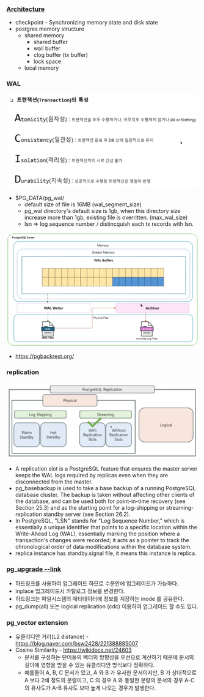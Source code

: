 ### [Architecture](https://www.youtube.com/watch?v=6f-TqM4HYPY&list=PLZwFtgKc35I_05Hr9e_3dsWpOCv9c7k2L&index=15) ###

* checkpoint - Synchronizing memory state and disk state
* postgres memory structure
   * shared memory
     * shared buffer 
     * wall buffer
     * clog buffer (tx buffer)
     * lock space 
   * local memory 
### WAL ###
![](https://github.com/gnosia93/oracle-to-postgres/blob/main/appendix/images/pg-wal-1.png)

* $PG_DATA/pg_wal/
  * default size of file is 16MB (wal_segment_size)
  * pg_wal directory's default size is 1gb, when this directory size increase more than 1gb, existing file is overritten. (max_wal_size)
  * lsn => log sequence number / distincquish each tx records with lsn.

![](https://github.com/gnosia93/oracle-to-postgres/blob/main/appendix/images/pg-wal-2.png)

* https://pgbackrest.org/

### replication ###
![](https://github.com/gnosia93/oracle-to-postgres/blob/main/appendix/images/pg_replication.png)
* A replication slot is a PostgreSQL feature that ensures the master server keeps the WAL logs required by replicas even when they are disconnected from the master.
* pg_basebackup is used to take a base backup of a running PostgreSQL database cluster. The backup is taken without affecting other clients of the database, and can be used both for point-in-time recovery (see Section 25.3) and as the starting point for a log-shipping or streaming-replication standby server (see Section 26.2).
* In PostgreSQL, "LSN" stands for "Log Sequence Number," which is essentially a unique identifier that points to a specific location within the Write-Ahead Log (WAL), essentially marking the position where a transaction's changes were recorded; it acts as a pointer to track the chronological order of data modifications within the database system.
* replica instance has standby.signal file, it means this instance is replica. 


### [pg_upgrade --link](https://blog.ex-em.com/1746) ###
* 하드링크를 사용하여 업그레이드 하므로 수분안에 업그레이드가 가능하다.
* inplace 업그레이드시 카탈로그 정보를 변경한다.
* 하드링크는 파일시스템의 메타데이터에 정보를 저장하는 inode 를 공유한다.   
* pg_dump(all) 또는 logical replication (cdc) 이용하여 업그레이드 할 수도 있다. 


### pg_vector extension ###
* 유클리디안 거리(L2 distance) - https://blog.naver.com/bsw2428/221388885007
* Cosine Similarity - https://wikidocs.net/24603
    * 문서를 구성하는 단어들의 벡터의 방향성을 우선으로 계산하기 때문에 문서의 길이에 영향을 받을 수 있는 유클리디안 방식보다 정확하다.
    * 예를들어 A, B, C 문서가 있고, A 와 B 가 유사한 문서이지만, B 가 상대적으로 A 보다 2배 정도의 분량이고, C 의 경우 A 와
      동일한 분량의 문서의 경우 A-C 의 유사도가 A-B 유사도 보다 높게 나오는 경우가 발생한다.  

